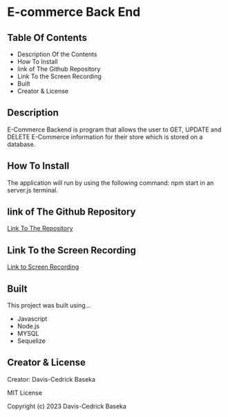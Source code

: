 # E-commerce Back End

## Table Of Contents
- Description Of the Contents
- How To Install
- link of The Github Repository
- Link To the Screen Recording
- Built
- Creator & License

## Description

E-Commerce Backend is program that allows the user to GET, UPDATE and DELETE E-Commerce information for their store which is stored on a database. 

## How To Install

The application will run by using the following command: npm start in an server.js terminal.
## link of The Github Repository

[Link To The Repository](https://github.com/kikedamo/CU-A18-SocialMediaAPI)

## Link To the Screen Recording

[Link to Screen Recording](https://drive.google.com/file/d/1iZGGCmJTxv7DWvuQH6vw758WTznv1R5W/view)

## Built

This project was built using...
- Javascript 
- Node.js 
- MYSQL 
- Sequelize

## Creator & License

Creator: Davis-Cedrick Baseka

MIT License

Copyright (c) 2023 Davis-Cedrick Baseka